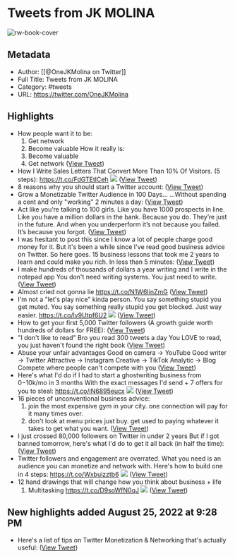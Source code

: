 # Tweets from JK MOLINA

![rw-book-cover](https://pbs.twimg.com/profile_images/1558094628657807369/G3eiNmQF.jpg)

## Metadata
- Author: [[@OneJKMolina on Twitter]]
- Full Title: Tweets from JK MOLINA
- Category: #tweets
- URL: https://twitter.com/OneJKMolina

## Highlights
- How people want it to be:
  1. Get network
  2. Become valuable
  How it really is:
  1. Become valuable
  2. Get network ([View Tweet](https://twitter.com/OneJKMolina/status/1559270458373046276))
- How I Write Sales Letters That Convert More Than 10% Of Visitors.
  (5 steps): https://t.co/FdGTEtlCeh
  ![](https://pbs.twimg.com/media/FV8hPZFXwAA6u4W.jpg) ([View Tweet](https://twitter.com/OneJKMolina/status/1539986149673996289))
- 8 reasons why you should start a Twitter account: ([View Tweet](https://twitter.com/OneJKMolina/status/1388207368798887941))
- Grow a Monetizable Twitter Audience in 100 Days...
  ...Without spending a cent and only "working" 2 minutes a day: ([View Tweet](https://twitter.com/OneJKMolina/status/1536718713730252801))
- Act like you’re talking to 100 girls. Like you have 1000 prospects in line. Like you have a million dollars in the bank. Because you do. They’re just in the future. And when you underperform it’s not because you failed. It’s because you forgot. ([View Tweet](https://twitter.com/OneJKMolina/status/1534240277338247169))
- I was hesitant to post this since I know a lot of people charge good money for it.
  But it's been a while since I've read good business advice on Twitter. So here goes.
  15 business lessons that took me 2 years to learn and could make you rich. In less than 5 minutes: ([View Tweet](https://twitter.com/OneJKMolina/status/1529817887858360320))
- I make hundreds of thousands of dollars a year writing and I write in the notepad app 
  You don't need writing systems. You just need to write. ([View Tweet](https://twitter.com/OneJKMolina/status/1523012259504701447))
- Almost cried not gonna lie https://t.co/N1W6IinZmG ([View Tweet](https://twitter.com/OneJKMolina/status/1517546396114735104))
- I'm not a "let's play nice" kinda person. You say something stupid you get muted. You say something really stupid you get blocked. Just way easier. https://t.co/lv9Utpf6U2
  ![](https://pbs.twimg.com/media/FQklcP2WUAQy5tY.jpg) ([View Tweet](https://twitter.com/OneJKMolina/status/1515783920595443714))
- How to get your first 5,000 Twitter followers
  (A growth guide worth hundreds of dollars for FREE): ([View Tweet](https://twitter.com/OneJKMolina/status/1512807047699611654))
- "I don't like to read"
  Bro you read 300 tweets a day
  You LOVE to read, you just haven't found the right book ([View Tweet](https://twitter.com/OneJKMolina/status/1402285346801455116))
- Abuse your unfair advantages
  Good on camera -> YouTube
  Good writer -> Twitter
  Attractive -> Instagram
  Creative -> TikTok
  Analytic -> Blog
  Compete where people can't compete with you ([View Tweet](https://twitter.com/OneJKMolina/status/1510973719954526209))
- Here's what I'd do if I had to start a ghostwriting business from $0-$10k/mo in 3 months
  With the exact messages I'd send + 7 offers for you to steal: https://t.co/iN6895eucx
  ![](https://pbs.twimg.com/media/FPL7sK4XwAAop-7.png) ([View Tweet](https://twitter.com/OneJKMolina/status/1509545564379271183))
- 16 pieces of unconventional business advice:
  1) join the most expensive gym in your city. one connection will pay for it many times over.
  2) don't look at menu prices just buy. get used to paying whatever it takes to get what you want. ([View Tweet](https://twitter.com/OneJKMolina/status/1508458393564073985))
- I just crossed 80,000 followers on Twitter in under 2 years
  But if I got banned tomorrow, here's what I'd do to get it all back (in half the time): ([View Tweet](https://twitter.com/OneJKMolina/status/1505196907680907264))
- Twitter followers and engagement are overrated.
  What you need is an audience you can monetize and network with.
  Here's how to build one in 4 steps: https://t.co/Wxbuizztb6
  ![](https://pbs.twimg.com/media/FN5iRwyXEAAaRiC.jpg) ([View Tweet](https://twitter.com/OneJKMolina/status/1503747386576883720))
- 12 hand drawings that will change how you think about business + life
  1) Multitasking https://t.co/D9soWfN0qJ
  ![](https://pbs.twimg.com/media/FIlgpLjWYAkEgqF.jpg) ([View Tweet](https://twitter.com/OneJKMolina/status/1479820215798087683))
## New highlights added August 25, 2022 at 9:28 PM
- Here's a list of tips on Twitter Monetization & Networking that's actually useful: ([View Tweet](https://twitter.com/OneJKMolina/status/1557354214837391360))
